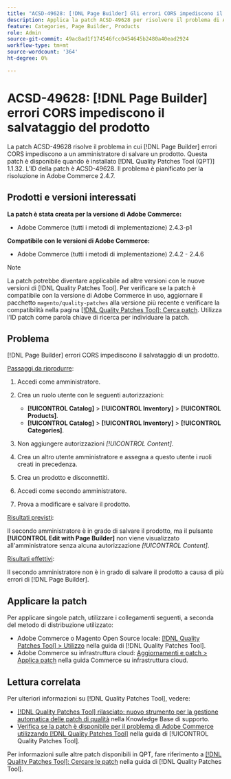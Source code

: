 ```yaml
---
title: "ACSD-49628: [!DNL Page Builder] Gli errori CORS impediscono il salvataggio del prodotto"
description: Applica la patch ACSD-49628 per risolvere il problema di Adobe Commerce in cui gli errori  [!DNL Page Builder] CORS impediscono il salvataggio del prodotto.
feature: Categories, Page Builder, Products
role: Admin
source-git-commit: 49ac8ad1f174546fcc0454645b2480a40ead2924
workflow-type: tm+mt
source-wordcount: '364'
ht-degree: 0%

---
```


# ACSD-49628: [!DNL Page Builder] errori CORS impediscono il salvataggio del prodotto

La patch ACSD-49628 risolve il problema in cui [!DNL Page Builder] errori CORS impediscono a un amministratore di salvare un prodotto. Questa patch è disponibile quando è installato [!DNL Quality Patches Tool (QPT)] 1.1.32. L’ID della patch è ACSD-49628. Il problema è pianificato per la risoluzione in Adobe Commerce 2.4.7.

## Prodotti e versioni interessati

**La patch è stata creata per la versione di Adobe Commerce:**

* Adobe Commerce (tutti i metodi di implementazione) 2.4.3-p1

**Compatibile con le versioni di Adobe Commerce:**

* Adobe Commerce (tutti i metodi di implementazione) 2.4.2 - 2.4.6

>[!NOTE]
>
>La patch potrebbe diventare applicabile ad altre versioni con le nuove versioni di [!DNL Quality Patches Tool]. Per verificare se la patch è compatibile con la versione di Adobe Commerce in uso, aggiornare il pacchetto `magento/quality-patches` alla versione più recente e verificare la compatibilità nella pagina [[!DNL Quality Patches Tool]: Cerca patch](https://experienceleague.adobe.com/tools/commerce-quality-patches/index.html). Utilizza l’ID patch come parola chiave di ricerca per individuare la patch.

## Problema

[!DNL Page Builder] errori CORS impediscono il salvataggio di un prodotto.

<u>Passaggi da riprodurre</u>:

1. Accedi come amministratore.
1. Crea un ruolo utente con le seguenti autorizzazioni:

   * **[!UICONTROL Catalog]** > **[!UICONTROL Inventory]** > **[!UICONTROL Products]**.
   * **[!UICONTROL Catalog]** > **[!UICONTROL Inventory]** > **[!UICONTROL Categories]**.

1. Non aggiungere autorizzazioni *[!UICONTROL Content]*.
1. Crea un altro utente amministratore e assegna a questo utente i ruoli creati in precedenza.
1. Crea un prodotto e disconnettiti.
1. Accedi come secondo amministratore.
1. Prova a modificare e salvare il prodotto.

<u>Risultati previsti</u>:

Il secondo amministratore è in grado di salvare il prodotto, ma il pulsante **[!UICONTROL Edit with Page Builder]** non viene visualizzato all&#39;amministratore senza alcuna autorizzazione *[!UICONTROL Content]*.

<u>Risultati effettivi</u>:

Il secondo amministratore non è in grado di salvare il prodotto a causa di più errori di [!DNL Page Builder].

## Applicare la patch

Per applicare singole patch, utilizzare i collegamenti seguenti, a seconda del metodo di distribuzione utilizzato:

* Adobe Commerce o Magento Open Source locale: [[!DNL Quality Patches Tool] > Utilizzo](https://experienceleague.adobe.com/docs/commerce-operations/tools/quality-patches-tool/usage.html) nella guida di [!DNL Quality Patches Tool].
* Adobe Commerce su infrastruttura cloud: [Aggiornamenti e patch > Applica patch](https://experienceleague.adobe.com/docs/commerce-cloud-service/user-guide/develop/upgrade/apply-patches.html) nella guida Commerce su infrastruttura cloud.

## Lettura correlata

Per ulteriori informazioni su [!DNL Quality Patches Tool], vedere:

* [[!DNL Quality Patches Tool] rilasciato: nuovo strumento per la gestione automatica delle patch di qualità](https://experienceleague.adobe.com/en/docs/commerce-knowledge-base/kb/announcements/commerce-announcements/magento-quality-patches-released-new-tool-to-self-serve-quality-patches) nella Knowledge Base di supporto.
* [Verifica se la patch è disponibile per il problema di Adobe Commerce utilizzando  [!DNL Quality Patches Tool]](/help/tools/quality-patches-tool/patches-available-in-qpt/check-patch-for-magento-issue-with-magento-quality-patches.md) nella guida di [!UICONTROL Quality Patches Tool].


Per informazioni sulle altre patch disponibili in QPT, fare riferimento a [[!DNL Quality Patches Tool]: Cercare le patch](https://experienceleague.adobe.com/tools/commerce-quality-patches/index.html) nella guida di [!DNL Quality Patches Tool].

